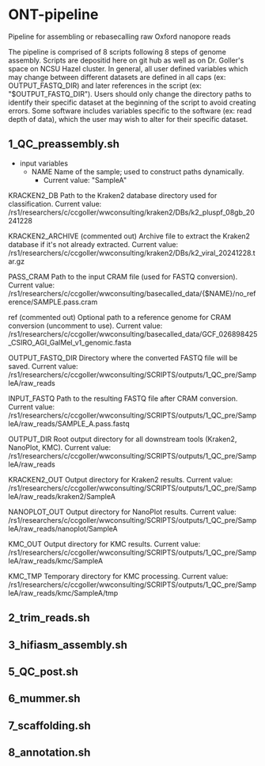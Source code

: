 # ONT-pipeline
Pipeline for assembling or rebasecalling raw Oxford nanopore reads

The pipeline is comprised of 8 scripts following 8 steps of genome assembly. Scripts are depositid here on git hub as well as on Dr. Goller's space on NCSU Hazel cluster. In general, all user defined variables which may change between different datasets are defined in all caps (ex: OUTPUT_FASTQ_DIR) and later references in the script (ex: "$OUTPUT_FASTQ_DIR"). Users should only change the directory paths to identify their specific dataset at the beginning of the script to avoid creating errors. Some software includes variables specific to the software (ex: read depth of data), which the user may wish to alter for their specific dataset. 

## 1_QC_preassembly.sh
 - input variables
     - NAME Name of the sample; used to construct paths dynamically.
         - Current value: "SampleA"

KRACKEN2_DB
Path to the Kraken2 database directory used for classification.
Current value: /rs1/researchers/c/ccgoller/wwconsulting/kraken2/DBs/k2_pluspf_08gb_20241228

KRACKEN2_ARCHIVE (commented out)
Archive file to extract the Kraken2 database if it's not already extracted.
Current value: /rs1/researchers/c/ccgoller/wwconsulting/kraken2/DBs/k2_viral_20241228.tar.gz

PASS_CRAM
Path to the input CRAM file (used for FASTQ conversion).
Current value: /rs1/researchers/c/ccgoller/wwconsulting/basecalled_data/{$NAME}/no_reference/SAMPLE.pass.cram

ref (commented out)
Optional path to a reference genome for CRAM conversion (uncomment to use).
Current value: /rs1/researchers/c/ccgoller/wwconsulting/basecalled_data/GCF_026898425_CSIRO_AGI_GalMel_v1_genomic.fasta

OUTPUT_FASTQ_DIR
Directory where the converted FASTQ file will be saved.
Current value: /rs1/researchers/c/ccgoller/wwconsulting/SCRIPTS/outputs/1_QC_pre/SampleA/raw_reads

INPUT_FASTQ
Path to the resulting FASTQ file after CRAM conversion.
Current value: /rs1/researchers/c/ccgoller/wwconsulting/SCRIPTS/outputs/1_QC_pre/SampleA/raw_reads/SAMPLE_A.pass.fastq

OUTPUT_DIR
Root output directory for all downstream tools (Kraken2, NanoPlot, KMC).
Current value: /rs1/researchers/c/ccgoller/wwconsulting/SCRIPTS/outputs/1_QC_pre/SampleA/raw_reads

KRACKEN2_OUT
Output directory for Kraken2 results.
Current value: /rs1/researchers/c/ccgoller/wwconsulting/SCRIPTS/outputs/1_QC_pre/SampleA/raw_reads/kraken2/SampleA

NANOPLOT_OUT
Output directory for NanoPlot results.
Current value: /rs1/researchers/c/ccgoller/wwconsulting/SCRIPTS/outputs/1_QC_pre/SampleA/raw_reads/nanoplot/SampleA

KMC_OUT
Output directory for KMC results.
Current value: /rs1/researchers/c/ccgoller/wwconsulting/SCRIPTS/outputs/1_QC_pre/SampleA/raw_reads/kmc/SampleA

KMC_TMP
Temporary directory for KMC processing.
Current value: /rs1/researchers/c/ccgoller/wwconsulting/SCRIPTS/outputs/1_QC_pre/SampleA/raw_reads/kmc/SampleA/tmp
## 2_trim_reads.sh

## 3_hifiasm_assembly.sh

## 5_QC_post.sh

## 6_mummer.sh

## 7_scaffolding.sh

## 8_annotation.sh
